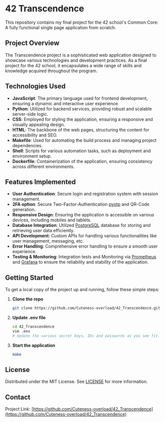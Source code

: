# 42 Transcendence

This repository contains my final project for the 42 school's Common Core: A fully functional single page application from scratch.

## Project Overview

The Transcendence project is a sophisticated web application designed to showcase various technologies and development practices. As a final project for the 42 school, it encapsulates a wide range of skills and knowledge acquired throughout the program.

## Technologies Used

- **JavaScript**: The primary language used for frontend development, ensuring a dynamic and interactive user experience.
- **Python**: Utilized for backend services, providing robust and scalable server-side logic.
- **CSS**: Employed for styling the application, ensuring a responsive and visually appealing design.
- **HTML**: The backbone of the web pages, structuring the content for accessibility and SEO.
- **Makefile**: Used for automating the build process and managing project dependencies.
- **Shell**: Scripts for various automation tasks, such as deployment and environment setup.
- **Dockerfile**: Containerization of the application, ensuring consistency across different environments.

## Features Implemented

- **User Authentication**: Secure login and registration system with session management.
- **2FA option**: Secure Two-Factor-Authentication <ins>pyotp</ins> and QR-Code generation.
- **Responsive Design**: Ensuring the application is accessible on various devices, including mobiles and tablets.
- **Database Integration**: Utilized <ins>PostgreSQL</ins> database for storing and retrieving user data efficiently.
- **API Development**: Custom APIs for handling various functionalities like user management, messaging, etc.
- **Error Handling**: Comprehensive error handling to ensure a smooth user experience.
- **Testing & Monitoring**: Integration tests and Monitoring via <ins>Prometheus</ins> and <ins>Grafana</ins> to ensure the reliability and stability of the application.

## Getting Started

To get a local copy of the project up and running, follow these simple steps:

1. **Clone the repo**
    ```sh
    git clone https://github.com/Cuteness-overload/42_Transcendence.git
    ```

2. **Update .env file**
    ```sh
    cd 42_Transcendence
    vim .env
    # Update the various secret keys, IDs and passwords as you see fit.
    ```

3. **Start the application**
    ```sh
    make
    ```

## License

Distributed under the MIT License. See [LICENSE](License) for more information.

## Contact

Project Link: [https://github.com/Cuteness-overload/42_Transcendence](https://github.com/Cuteness-overload/42_Transcendence)
